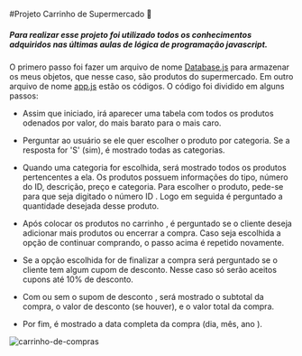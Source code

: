 #Projeto Carrinho de Supermercado :shopping_cart:

##### Para realizar esse projeto foi utilizado todos os conhecimentos adquiridos nas últimas aulas de lógica de programação javascript.

O primero passo foi fazer um arquivo de nome <u>Database.js</u> para armazenar os meus objetos, que nesse caso, são produtos do supermercado. Em outro arquivo de nome <u>app.js</u> estão os códigos. O código foi dividido em alguns passos:

- Assim que iniciado, irá aparecer uma tabela com todos os produtos odenados por valor, do mais barato para o mais caro.

- Perguntar ao usuário se ele quer escolher o produto por categoria. Se a resposta for 'S' (sim), é mostrado todas as categorias.

- Quando uma categoria for escolhida, será mostrado todos os produtos pertencentes a ela. Os produtos possuem informações do tipo, número do ID, descrição, preço e categoria. Para escolher o produto, pede-se para que seja digitado o número ID . Logo em seguida é perguntado a quantidade desejada desse produto.

- Após colocar os produtos no carrinho , é perguntado se o cliente deseja adicionar mais produtos ou encerrar a compra. Caso seja escolhida a opção de continuar comprando, o passo acima é repetido novamente.

- Se a opção escolhida for de finalizar a compra será perguntado se o cliente tem algum cupom de desconto. Nesse caso só serão aceitos cupons até 10% de desconto. 

- Com ou sem o supom de desconto , será mostrado o subtotal da compra, o valor de desconto (se houver), e o valor total da compra. 

- Por fim, é mostrado a data completa da compra (dia, mês, ano ).

  

![carrinho-de-compras](http://g.recordit.co/iZF3qKZtb2.gif)

[^Sobre o projeto:]: Apesar de ter o começo parecido com o exercício anterior, da biblioteca, esse carrinho de supermercado foi bem desafiador e interessante de fazer, pois os exercícios anteriores que até então eram "soltos" fizeram sentido nesse projeto , por exemplo: usar o <u>for</u> e <u>if</u> para estruturar as condições de repetição , usar classes e entender quando usá-las , praticar <u>Arrow functions</u> , aprender a fazer o gif acima :smile: são alguns exemplos.






